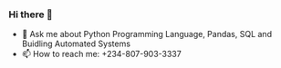 ### Hi there 👋


<!-- Here are some ideas to get you started:-->

<!-- - 🔭 I’m currently working on ...
- 🌱 I’m currently learning ...
- 👯 I’m looking to collaborate on ...
- 🤔 I’m looking for help with ... -->
- 💬 Ask me about Python Programming Language, Pandas, SQL and Buidling Automated Systems
- 📫 How to reach me: +234-807-903-3337
<!-- - 😄 Pronouns: ...
- ⚡ Fun fact: ... -->

